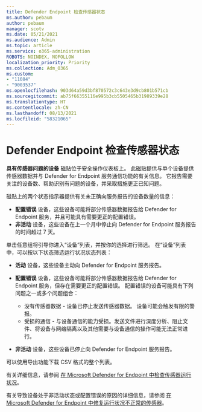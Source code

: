 ```yaml
---
title: Defender Endpoint 检查传感器状态
ms.author: pebaum
author: pebaum
manager: scotv
ms.date: 05/21/2021
ms.audience: Admin
ms.topic: article
ms.service: o365-administration
ROBOTS: NOINDEX, NOFOLLOW
localization_priority: Priority
ms.collection: Adm_O365
ms.custom:
- "11084"
- "9003537"
ms.openlocfilehash: 903d64a59d3bf870572c3c643e3d9cb801b571cb
ms.sourcegitcommit: ab75f66355116e995b3cb5505465b31989339e28
ms.translationtype: HT
ms.contentlocale: zh-CN
ms.lasthandoff: 08/13/2021
ms.locfileid: "58321065"
---
```

# <a name="defender-endpoint-check-sensor-status"></a>Defender Endpoint 检查传感器状态

**具有传感器问题的设备** 磁贴位于安全操作仪表板上。 此磁贴提供与单个设备提供传感器数据并与 Defender for Endpoint 服务通信功能的有关信息。 它报告需要关注的设备数、帮助识别有问题的设备，并采取措施更正已知问题。

磁贴上的两个状态指示器提供有关未正确向服务报告的设备数量的信息：

- **配置错误** 设备，这些设备可能将部分传感器数据报告给 Defender for Endpoint 服务，并且可能具有需要更正的配置错误。
- **非活动** 设备，这些设备在上一个月中停止向 Defender for Endpoint 服务报告的时间超过 7 天。

单击任意组将引导你进入“设备”列表，并按你的选择进行筛选。 在“设备”列表中，可以按以下状态筛选运行状况状态列表：

- **活动** 设备，这些设备主动向 Defender for Endpoint 服务报告。
- **配置错误** 设备，这些设备可能将部分传感器数据报告给 Defender for Endpoint 服务，但存在需要更正的配置错误。 配置错误的设备可能具有下列问题之一或多个问题组合：

    - 没有传感器数据 - 设备已停止发送传感器数据。 设备可能会触发有限的警报。
    - 受损的通信 - 与设备通信的能力受损。发送文件进行深度分析、阻止文件、将设备与网络隔离以及其他需要与设备通信的操作可能无法正常进行。
- **非活动** 设备，这些设备已停止向 Defender for Endpoint 服务报告。

可以使用导出功能下载 CSV 格式的整个列表。

有关详细信息，请参阅 [在 Microsoft Defender for Endpoint 中检查传感器运行状况](https://docs.microsoft.com/microsoft-365/security/defender-endpoint/check-sensor-status)。

有关导致设备处于非活动状态或配置错误的原因的详细信息，请参阅 [在 Microsoft Defender for Endpoint 中修复运行状况不正常的传感器](https://docs.microsoft.com/microsoft-365/security/defender-endpoint/fix-unhealthy-sensors)。
